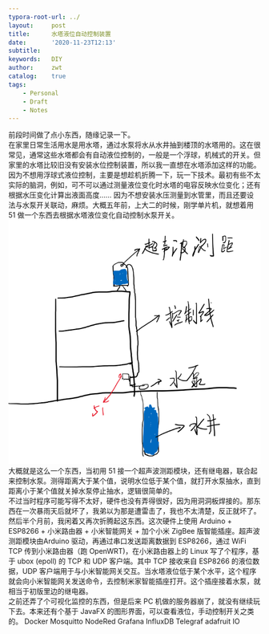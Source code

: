 ```yaml
---
typora-root-url: ../
layout:     post
title:      水塔液位自动控制装置
date:       '2020-11-23T12:13'
subtitle:   
keywords:   DIY
author:     zwt
catalog:    true
tags:
    - Personal
    - Draft
    - Notes
---
```


前段时间做了点小东西，随缘记录一下。  
在家里日常生活用水是用水塔，通过水泵将水从水井抽到楼顶的水塔用的。这在很常见，通常这些水塔都会有自动液位控制的，一般是一个浮球，机械式的开关。但家里的水塔比较旧没有安装水位控制装置，所以我一直想在水塔添加这样的功能。因为不想用浮球式液位控制，主要是想趁机折腾一下，玩一下技术。最初有些不太实际的脑洞，例如，可不可以通过测量液位变化时水塔的电容反映水位变化；还有根据水压变化计算出液面高度……  因为不想安装水压测量到水管里，而且还要设法与水泵开关联动，麻烦。大概五年前，上大二的时候，刚学单片机，就想着用 51 做一个东西去根据水塔液位变化自动控制水泵开关。  <!--more-->
![水塔液位控制](/img/water-tank.png)
大概就是这么一个东西，当初用 51 接一个超声波测距模块，还有继电器，联合起来控制水泵。测得距离大于某个值，说明水位低于某个值，就打开水泵抽水，直到距离小于某个值就关掉水泵停止抽水，逻辑很简单的。  
不过当时程序可能写得不太好，硬件也没有弄得很好，因为用洞洞板焊接的。那东西在一次暴雨天后就坏了，我弟以为那是遭雷击了，我也不太清楚，反正就坏了。 然后半个月前，我闲着又再次折腾起这东西。这次硬件上使用 Arduino + ESP8266 + 小米路由器 + 小米智能网关 + 加个小米 ZigBee 版智能插座。超声波测距模块由Arduino 驱动，再通过串口发送距离数据到 ESP8266，通过 WiFi TCP 传到小米路由器（跑 OpenWRT)，在小米路由器上的 Linux 写了个程序，基于 ubox (epoll) 的 TCP 和 UDP 客户端。其中 TCP 接收来自 ESP8266 的液位数据，UDP 客户端用于与小米智能网关交互。当水塔液位低于某个水平，这个程序就会向小米智能网关发送命令，去控制米家智能插座打开。这个插座接着水泵，就相当于初版里边的继电器。  
之前还弄了个可视化监控的东西，但是后来 PC 机做的服务器崩了，就没有继续玩下去。本来还有个基于 JavaFX 的图形界面，可以查看液位，手动控制开关之类的。
Docker Mosquitto NodeRed Grafana InfluxDB Telegraf adafruit IO  
